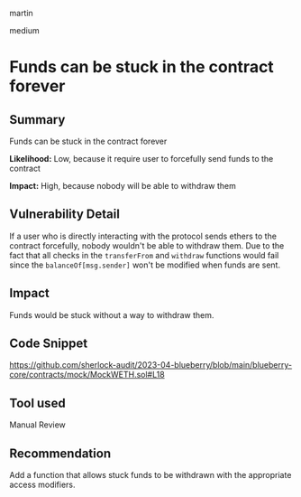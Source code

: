 martin

medium

# Funds can be stuck in the contract forever

## Summary

Funds can be stuck in the contract forever

**Likelihood:**
Low, because it require user to forcefully send funds to the contract

**Impact:**
High, because nobody will be able to withdraw them

## Vulnerability Detail

If a user who is directly interacting with the protocol sends ethers to the contract forcefully, nobody wouldn't be able to withdraw them. Due to the fact that all checks in the `transferFrom` and `withdraw` functions would fail since the `balanceOf[msg.sender]` won't be modified when funds are sent.

## Impact

Funds would be stuck without a way to withdraw them.

## Code Snippet

https://github.com/sherlock-audit/2023-04-blueberry/blob/main/blueberry-core/contracts/mock/MockWETH.sol#L18

## Tool used

Manual Review

## Recommendation

Add a function that allows stuck funds to be withdrawn with the appropriate access modifiers.